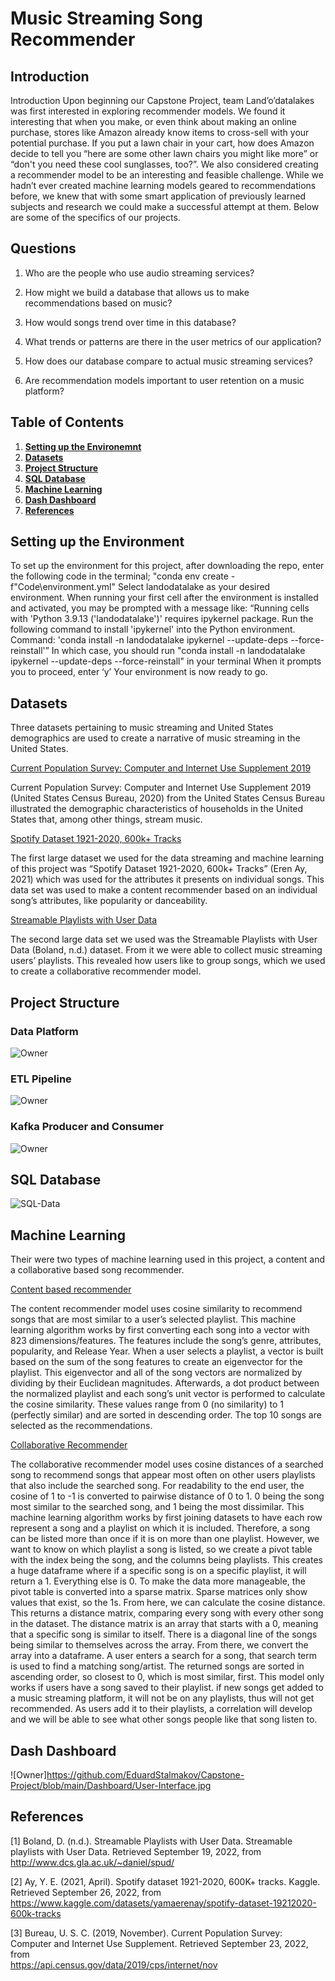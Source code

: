 # Music Streaming Song Recommender 

## Introduction
Introduction
Upon beginning our Capstone Project, team Land’o’datalakes was first interested in exploring recommender models. We found it interesting that when you make, or even think about making an online purchase, stores like Amazon already know items to cross-sell with your potential purchase. If you put a lawn chair in your cart, how does Amazon decide to tell you “here are some other lawn chairs you might like more” or “don't you need these cool sunglasses, too?”. We also considered creating a recommender model to be an interesting and feasible challenge. While we hadn’t ever created machine learning models geared to recommendations before, we knew that with some smart application of previously learned subjects and research we could make a successful attempt at them. Below are some of the specifics of our projects.


## Questions
1. Who are the people who use audio streaming services?

2. How might we build a database that allows us to make recommendations based on music?

3. How would songs trend over time in this database?

4. What trends or patterns are there in the user metrics of our application?

5. How does our database compare to actual music streaming services?

6. Are recommendation models important to user retention on a music platform?


## Table of Contents
1. **[Setting up the Environemnt](#env)**
2. **[Datasets](#datasets)**
3. **[Project Structure](#structure)**
4. **[SQL Database](#sql)**
5. **[Machine Learning](#learning)**
6. **[Dash Dashboard](#dash)**
7. **[References](#references)**


<a name="env"></a>
## Setting up the Environment

To set up the environment for this project, after downloading the repo, enter the following code in the terminal; "conda env create -f"Code\environment.yml"
Select landodatalake as your desired environment.
When running your first cell after the environment is installed and activated, you may be prompted with a message like:
“Running cells with 'Python 3.9.13 ('landodatalake')' requires ipykernel package.
Run the following command to install 'ipykernel' into the Python environment. 
Command: 'conda install -n landodatalake ipykernel --update-deps --force-reinstall'”
In which case, you should run "conda install -n landodatalake ipykernel --update-deps --force-reinstall" in your terminal
When it prompts you to proceed, enter ‘y’
Your environment is now ready to go.

<a name="datasets"></a>
## Datasets

Three datasets pertaining to music streaming and United States demographics are used to create a narrative of music streaming in the United States.

<ins>Current Population Survey: Computer and Internet Use Supplement 2019</ins>

Current Population Survey: Computer and Internet Use Supplement 2019 (United States Census Bureau, 2020) from the United States Census Bureau illustrated the demographic characteristics of households in the United States that, among other things, stream music. 

<ins>Spotify Dataset 1921-2020, 600k+ Tracks</ins>

The first large dataset we used for the data streaming and machine learning of this project was “Spotify Dataset 1921-2020, 600k+ Tracks” (Eren Ay, 2021) which was used for the attributes it presents on individual songs. This data set was used to make a content recommender based on an individual song’s attributes, like popularity or danceability. 

<ins>Streamable Playlists with User Data</ins>

The second large data set we used was the Streamable Playlists with User Data (Boland, n.d.)  dataset. From it we were able to collect music streaming users’ playlists. This revealed how users like to group songs, which we used to create a collaborative recommender model. 


<a name="structure"></a>
## Project Structure
### Data Platform
![Owner](https://github.com/EduardStalmakov/Capstone-Project/blob/main/ProjectSpecifications/DataPlaformDiagram.png)
### ETL Pipeline
![Owner](https://github.com/EduardStalmakov/Capstone-Project/blob/main/ProjectSpecifications/ETL-Pipeline.PNG)
### Kafka Producer and Consumer
![Owner](https://github.com/EduardStalmakov/Capstone-Project/blob/main/ProjectSpecifications/Kafka-Producer-Consumer.PNG)

<a name="sql"></a>
## SQL Database
![SQL-Data](https://github.com/EduardStalmakov/Capstone-Project/blob/main/ERD.png)
<a name="learning"></a>
## Machine Learning
Their were two types of machine learning used in this project, a content and a collaborative based song recommender. 

<ins>Content based recommender</ins>

The content recommender model uses cosine similarity to recommend songs that are most similar to a user’s selected playlist. This machine learning algorithm works by first converting each song into a vector with 823 dimensions/features. The features include the song’s genre, attributes, popularity, and Release Year. When a user selects a playlist, a vector is built based on the sum of the song features to create an eigenvector for the playlist. This eigenvector and all of the song vectors are normalized by dividing by their Euclidean magnitudes. Afterwards, a dot product between the normalized playlist and each song’s unit vector is performed to calculate the cosine similarity. These values range from 0 (no similarity) to 1 (perfectly similar) and are sorted in descending order. The top 10 songs are selected as the recommendations. 


<ins>Collaborative Recommender</ins>

The collaborative recommender model uses cosine distances of a searched song to recommend songs that appear most often on other users playlists that also include the searched song. For readability to the end user, the cosine of 1 to -1  is converted to pairwise distance of 0 to 1. 0 being the song most similar to the searched song, and 1 being the most dissimilar. 
This machine learning algorithm works by first joining datasets to have each row represent a song and a playlist on which it is included. Therefore, a song can be listed more than once if it is on more than one playlist. However, we want to know on which playlist a song is listed, so we create a pivot table with the index being the song, and the columns being playlists. This creates a huge dataframe where if a specific song is on a specific playlist, it will return a 1. Everything else is 0.  To make the data more manageable, the pivot table is converted into a sparse matrix. Sparse matrices only show values that exist, so the 1s. From here, we can calculate the cosine distance. This returns a distance matrix, comparing every song with every other song in the dataset.
The distance matrix is an array that starts with a 0, meaning that a specific song is similar to itself. There is a diagonal line of the songs being similar to themselves across the array. From there, we convert the array into a dataframe. A user enters a search for a song, that search term is used to find a matching song/artist.  The returned songs are sorted in ascending order, so closest to 0, which is most similar, first. 
 This model only works if users have a song saved to their playlist. if new songs get added to a music streaming platform, it will not be on any playlists, thus will not get recommended. As users add it to their playlists, a correlation will develop and we will be able to see what other songs people like that song listen to. 


<a name="dash"></a>
## Dash Dashboard
![Owner]https://github.com/EduardStalmakov/Capstone-Project/blob/main/Dashboard/User-Interface.jpg

<a name="references"></a>
## References
[1] Boland, D. (n.d.). Streamable Playlists with User Data. Streamable playlists with User Data.
        Retrieved September 19, 2022, from http://www.dcs.gla.ac.uk/~daniel/spud/
        
[2] Ay, Y. E. (2021, April). Spotify dataset 1921-2020, 600K+ tracks. Kaggle. Retrieved September 26,
        2022, from https://www.kaggle.com/datasets/yamaerenay/spotify-dataset-19212020-600k-tracks 
        
[3] Bureau, U. S. C. (2019, November). Current Population Survey: Computer and Internet Use Supplement. Retrieved September 23, 2022, from  
        https://api.census.gov/data/2019/cps/internet/nov
